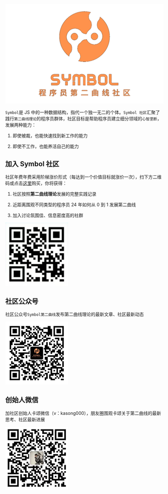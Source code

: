 ![symbol](/imgs/symbol_logo.png)

`Symbol`是 JS 中的一种数据结构，指代一个独一无二的个体。`Symbol 社区`汇聚了践行`第二曲线理论`的程序员群体，社区目标是帮助程序员建立细分领域的`心智垄断`，发展两种能力：

1. 即使被裁，也能快速找到新工作的能力

2. 即使不工作，也能养活自己的能力

## 加入 Symbol 社区

社区年费年费采用阶梯涨价形式（每达到一个价值目标就涨价一次），扫下方二维码或点击[这里](https://kyscj.xetslk.com/s/38Ken5)购买，你将获得：

1. 社区按照**第二曲线理论**发展的完整实践记录

2. 近距离围观不同类型的程序员 24 年如何从 0 到 1 发展第二曲线

3. 加入讨论氛围佳、信息密度高的社群

<img src="/imgs/symbol-p.png" width="200" height="200" />

## 社区公众号

社区公众号`Symbol第二曲线`发布第二曲线理论的最新文章、社区最新动态

<img src="/imgs/qrcode_symbol.jpg" width="200" height="200" />

## 创始人微信

加社区创始人卡颂微信（v：kasong000），朋友圈围观卡颂关于第二曲线的最新思考、社区最新进展

<img src="/imgs/qrcode_kasong.png" width="200" height="200" />
